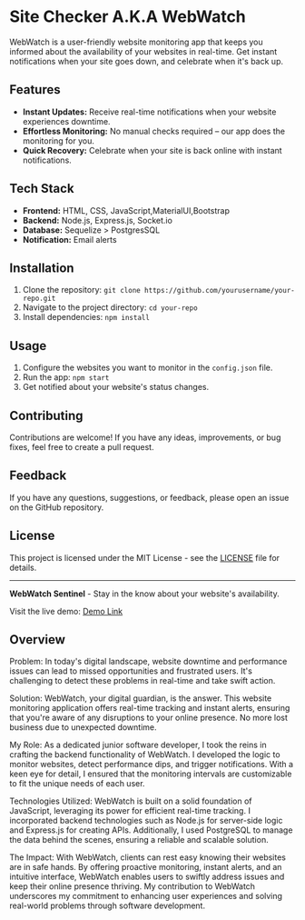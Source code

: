 # Site Checker A.K.A WebWatch

WebWatch is a user-friendly website monitoring app that keeps you informed about the availability of your websites in real-time. Get instant notifications when your site goes down, and celebrate when it's back up.

## Features

- **Instant Updates:** Receive real-time notifications when your website experiences downtime.
- **Effortless Monitoring:** No manual checks required – our app does the monitoring for you.
- **Quick Recovery:** Celebrate when your site is back online with instant notifications.

## Tech Stack

- **Frontend:** HTML, CSS, JavaScript,MaterialUI,Bootstrap
- **Backend:** Node.js, Express.js, Socket.io
- **Database:** Sequelize > PostgresSQL
- **Notification:** Email alerts

## Installation

1. Clone the repository: `git clone https://github.com/yourusername/your-repo.git`
2. Navigate to the project directory: `cd your-repo`
3. Install dependencies: `npm install`

## Usage

1. Configure the websites you want to monitor in the `config.json` file.
2. Run the app: `npm start`
3. Get notified about your website's status changes.

## Contributing

Contributions are welcome! If you have any ideas, improvements, or bug fixes, feel free to create a pull request.

## Feedback

If you have any questions, suggestions, or feedback, please open an issue on the GitHub repository.

## License

This project is licensed under the MIT License - see the [LICENSE](LICENSE) file for details.

---

**WebWatch Sentinel** - Stay in the know about your website's availability.

Visit the live demo: [Demo Link](https://webwatch.onrender.com)


## Overview
Problem:
In today's digital landscape, website downtime and performance issues can lead to missed opportunities and frustrated users. It's challenging to detect these problems in real-time and take swift action.

Solution:
WebWatch, your digital guardian, is the answer. This website monitoring application offers real-time tracking and instant alerts, ensuring that you're aware of any disruptions to your online presence. No more lost business due to unexpected downtime.

My Role:
As a dedicated junior software developer, I took the reins in crafting the backend functionality of WebWatch. I developed the logic to monitor websites, detect performance dips, and trigger notifications. With a keen eye for detail, I ensured that the monitoring intervals are customizable to fit the unique needs of each user.

Technologies Utilized:
WebWatch is built on a solid foundation of JavaScript, leveraging its power for efficient real-time tracking. I incorporated backend technologies such as Node.js for server-side logic and Express.js for creating APIs. Additionally, I used PostgreSQL to manage the data behind the scenes, ensuring a reliable and scalable solution.

The Impact:
With WebWatch, clients can rest easy knowing their websites are in safe hands. By offering proactive monitoring, instant alerts, and an intuitive interface, WebWatch enables users to swiftly address issues and keep their online presence thriving. My contribution to WebWatch underscores my commitment to enhancing user experiences and solving real-world problems through software development.
